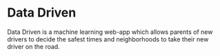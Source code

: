 # Data Driven

Data Driven is a machine learning web-app which allows parents of new drivers to decide the safest times and neighborhoods to take their new driver on the road.
